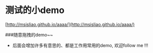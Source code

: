 # 测试的小demo

  [http://msisliao.github.io/aaaa/](http://msisliao.github.io/aaaa/)

###随意拖拽的demo~~
  
 * 后面会增加许多有意思的、都是工作用常用的demo, 欢迎follow me !!!